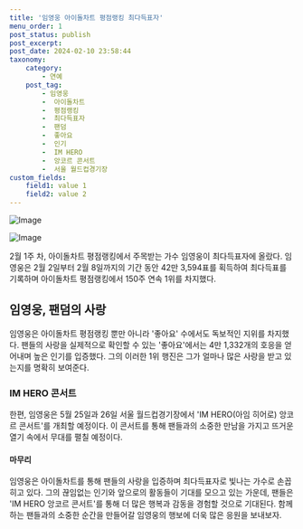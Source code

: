 ```yaml
---
title: '임영웅 아이돌차트 평점랭킹 최다득표자'
menu_order: 1
post_status: publish
post_excerpt: 
post_date: 2024-02-10 23:58:44
taxonomy:
    category:
        - 연예
    post_tag:
        - 임영웅
        -  아이돌차트
        -  평점랭킹
        -  최다득표자
        -  팬덤
        -  좋아요
        -  인기
        -  IM HERO
        -  앙코르 콘서트
        -  서울 월드컵경기장
custom_fields:
    field1: value 1
    field2: value 2
---
```


![Image](https://mimgnews.pstatic.net/image/311/2024/02/10/0001690364_001_20240210085101327.jpg?type=w540)

![Image](https://ssl.pstatic.net/mimgnews/image/311/2024/02/10/0001690364_002_20240210085101372.jpg?type=w540)

2월 1주 차, 아이돌차트 평점랭킹에서 주목받는 가수 임영웅이 최다득표자에 올랐다. 임영웅은 2월 2일부터 2월 8일까지의 기간 동안 42만 3,594표를 획득하여 최다득표를 기록하며 아이돌차트 평점랭킹에서 150주 연속 1위를 차지했다.
## 임영웅, 팬덤의 사랑
임영웅은 아이돌차트 평점랭킹 뿐만 아니라 '좋아요' 수에서도 독보적인 지위를 차지했다. 팬들의 사랑을 실제적으로 확인할 수 있는 '좋아요'에서는 4만 1,332개의 호응을 얻어내며 높은 인기를 입증했다. 그의 이러한 1위 행진은 그가 얼마나 많은 사랑을 받고 있는지를 명확히 보여준다.
### IM HERO 콘서트
한편, 임영웅은 5월 25일과 26일 서울 월드컵경기장에서 'IM HERO(아임 히어로) 앙코르 콘서트'를 개최할 예정이다. 이 콘서트를 통해 팬들과의 소중한 만남을 가지고 뜨거운 열기 속에서 무대를 펼칠 예정이다.
#### 마무리
임영웅은 아이돌차트를 통해 팬들의 사랑을 입증하며 최다득표자로 빛나는 가수로 손꼽히고 있다. 그의 끊임없는 인기와 앞으로의 활동들이 기대를 모으고 있는 가운데, 팬들은 'IM HERO 앙코르 콘서트'를 통해 더 많은 행복과 감동을 경험할 것으로 기대된다. 함께하는 팬들과의 소중한 순간을 만들어갈 임영웅의 행보에 더욱 많은 응원을 보내보자.
